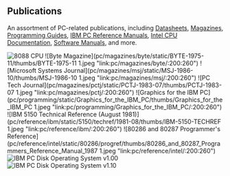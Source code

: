 Publications
---
An assortment of PC-related publications, including [Datasheets](pc/datasheets/), [Magazines](pc/magazines/),
[Programming Guides](pc/programming/), [IBM PC Reference Manuals](pc/reference/ibm/), [Intel CPU Documentation](pc/reference/intel/),
[Software Manuals](pc/software/), and more.

![8088 CPU](pc/datasheets/static/thumbs/8088-CPU.jpg "link:pc/datasheets/:200:260")
![Byte Magazine](pc/magazines/byte/static/BYTE-1975-11/thumbs/BYTE-1975-11 1.jpeg "link:pc/magazines/byte/:200:260")
![Microsoft Systems Journal](pc/magazines/msj/static/MSJ-1986-10/thumbs/MSJ-1986-10 1.jpeg "link:pc/magazines/msj/:200:260")
![PC Tech Journal](pc/magazines/pctj/static/PCTJ-1983-07/thumbs/PCTJ-1983-07 1.jpeg "link:pc/magazines/pctj/:200:260")
![Graphics for the IBM PC](pc/programming/static/Graphics_for_the_IBM_PC/thumbs/Graphics_for_the_IBM_PC 1.jpeg "link:pc/programming/Graphics_for_the_IBM_PC/:200:260")
![IBM 5150 Technical Reference (August 1981)](pc/reference/ibm/static/5150/techref/1981-08/thumbs/IBM-5150-TECHREF 1.jpeg "link:pc/reference/ibm/:200:260")
![80286 and 80287 Programmer's Reference](pc/reference/intel/static/80286/progref/thumbs/80286_and_80287_Programmers_Reference_Manual_1987 1.jpeg "link:pc/reference/intel/:200:260")
![IBM PC Disk Operating System v1.00](pc/software/dos/PCDOS100/static/thumbs/PCDOS100.jpg "link:pc/software/:200:260")
![IBM PC Disk Operating System v1.10](pc/software/dos/PCDOS110/static/thumbs/PCDOS110.jpg "link:pc/software/:200:260")
